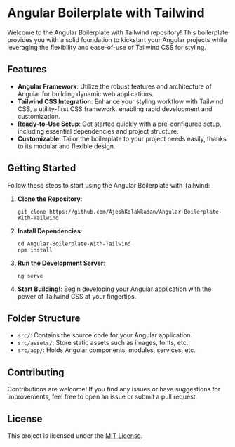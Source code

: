 # Angular Boilerplate with Tailwind

Welcome to the Angular Boilerplate with Tailwind repository! This boilerplate provides you with a solid foundation to kickstart your Angular projects while leveraging the flexibility and ease-of-use of Tailwind CSS for styling.

## Features

- **Angular Framework**: Utilize the robust features and architecture of Angular for building dynamic web applications.
- **Tailwind CSS Integration**: Enhance your styling workflow with Tailwind CSS, a utility-first CSS framework, enabling rapid development and customization.
- **Ready-to-Use Setup**: Get started quickly with a pre-configured setup, including essential dependencies and project structure.
- **Customizable**: Tailor the boilerplate to your project needs easily, thanks to its modular and flexible design.

## Getting Started

Follow these steps to start using the Angular Boilerplate with Tailwind:

1. **Clone the Repository**: 
   ```
   git clone https://github.com/AjeshKolakkadan/Angular-Boilerplate-With-Tailwind
   ```

2. **Install Dependencies**:
   ```
   cd Angular-Boilerplate-With-Tailwind
   npm install
   ```

3. **Run the Development Server**:
   ```
   ng serve
   ```

4. **Start Building!**: Begin developing your Angular application with the power of Tailwind CSS at your fingertips.

## Folder Structure

- `src/`: Contains the source code for your Angular application.
- `src/assets/`: Store static assets such as images, fonts, etc.
- `src/app/`: Holds Angular components, modules, services, etc.

## Contributing

Contributions are welcome! If you find any issues or have suggestions for improvements, feel free to open an issue or submit a pull request.

## License

This project is licensed under the [MIT License](LICENSE).
